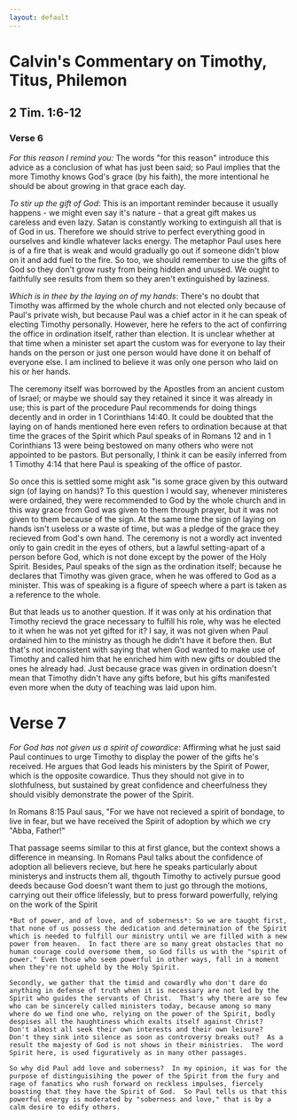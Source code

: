 ```yaml
---
layout: default
---
```


# Calvin's Commentary on Timothy, Titus, Philemon
## 2 Tim. 1:6-12

### Verse 6

*For this reason I remind you:* The words "for this reason" introduce this advice as a conclusion of what has just been said; so Paul implies that the more Timothy knows God's grace (by his faith), the more intentional he should be about growing in that grace each day.

*To stir up the gift of God*: This is an important reminder because it usually happens - we might even say it's nature - that a great gift makes us careless and even lazy.  Satan is constantly working to extinguish all that is of God in us.  Therefore we should strive to perfect everything good in ourselves and kindle whatever lacks energy.  The metaphor Paul uses here is of a fire that is weak and would gradually go out if someone didn't blow on it and add fuel to the fire.  So too, we should remember to use the gifts of God so they don't grow rusty from being hidden and unused.  We ought to faithfully see results from them so they aren't extinguished by laziness.
 
*Which is in thee by the laying on of my hands*: There's no doubt that Timothy was affirmed by the whole church and not elected only because of Paul's private wish, but because Paul was a chief actor in it he can speak of electing Timothy personally.  However, here he refers to the act of confirring the office in ordination itself, rather than election.  It is unclear whether at that time when a minister set apart the custom was for everyone to lay their hands on the person or just one person would have done it on behalf of everyone else.  I am inclined to believe it was only one person who laid on his or her hands.  

The ceremony itself was borrowed by the Apostles from an ancient custom of Israel; or maybe we should say they retained it since it was already in use; this is part of the procedure Paul recommends for doing things decently and in order in 1 Corinthians 14:40.  It could be doubted that the laying on of hands mentioned here even refers to ordination because at that time the graces of the Spirit which Paul speaks of in Romans 12 and in 1 Corinthians 13 were being bestowed on many others who were not appointed to be pastors.  But personally, I think it can be easily inferred from 1 Timothy 4:14 that here Paul is speaking of the office of pastor.  

So once this is settled some might ask "is some grace given by this outward sign (of laying on hands)? To this question I would say, whenever ministeres were ordained, they were recommended to God by the whole church and in this way grace from God was given to them through prayer, but it was not given to them because of the sign.  At the same time the sign of laying on hands isn't useless or a waste of time, but was a pledge of the grace they recieved from God's own hand.  The ceremony is not a wordly act invented only to gain credit in the eyes of others, but a lawful setting-apart of a person before God, which is not done except by the power of the Holy Spirit.  Besides, Paul speaks of the sign as the ordination itself; because he declares that Timothy was given grace, when he was offered to God as a minister.  This was of speaking is a figure of speech where a part is taken as a reference to the whole.  

But that leads us to another question.  If it was only at his ordination that Timothy recievd the grace necessary to fulfill his role, why was he elected to it when he was not yet gifted for it? I say, it was not given when Paul ordained him to the ministry as though he didn't have it before then.  But that's not inconsistent with saying that when God wanted to make use of Timothy and called him that he enriched him with new gifts or doubled the ones he already had.  Just because grace was given in ordination doesn't mean that Timothy didn't have any gifts before, but his gifts manifested even more when the duty of teaching was laid upon him.  

# Verse 7

*For God has not given us a spirit of cowardice*: Affirming what he just said Paul continues to urge Timothy to display the power of the gifts he's received.  He argues that God leads his ministers by the Spirit of Power, which is the opposite cowardice. Thus they should not give in to slothfulness, but sustained by great confidence and cheerfulness they should visibly demonstrate the power of the Spirit.  

  In Romans 8:15 Paul saus, "For we have not recieved a spirit of bondage, to live in fear, but we have received the Spirit of adoption by which we cry "Abba, Father!" 
  
   That passage seems similar to this at first glance, but the context shows a difference in meansing.  In Romans Paul talks about the confidence of adoption all believers recieve, but here he speaks particularly about ministerys and instructs them all, thgouth Timothy to actively pursue good deeds because God doesn't want them to just go through the motions, carrying out their office lifelessly, but to press forward powerfully, relying on the work of the Spirit  
   
    *But of power, and of love, and of soberness*: So we are taught first, that none of us possess the dedication and determination of the Spirit which is needed to fulfill our ministry until we are filled with a new power from heaven.  In fact there are so many great obstacles that no human courage could oversome them, so God fills us with the "spirit of power." Even those who seem powerful in other ways, fall in a moment when they're not upheld by the Holy Spirit.  
    
    Secondly, we gather that the timid and cowardly who don't dare do anything in defense of truth when it is necessary are not led by the Spirit who guides the servants of Christ.  That's why there are so few who can be sincerely called ministers today, because among so many where do we find one who, relying on the power of the Spirit, bodly despises all the haughtiness which exalts itself against Christ?  Don't almost all seek their own interests and their own leisure?  Don't they sink into silence as soon as controversy breaks out?  As a result the majesty of God is not shows in their ministries.  The word Spirit here, is used figuratively as in many other passages.
    
    So why did Paul add love and soberness?  In my opinion, it was for the purpose of distinguisihing the power of the Spirit from the fury and rage of fanatics who rush forward on reckless impulses, fiercely boasting that they have the Spirit of God.  So Paul tells us that this powerful energy is moderated by "soberness and love," that is by a calm desire to edify others.  